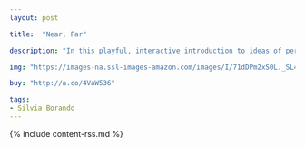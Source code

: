 ```yaml
---
layout: post

title:  "Near, Far"

description: "In this playful, interactive introduction to ideas of perspective, you’re invited to guess the seven animals that hide in the book’s pages. It may sound easy but, at first, you can only see the animals right up close…and things look so different from up close and faraway! What looks like an elephant’s trunk might actually be a little birdie’s tail…and those two googly eyes? Well, when we zoom out, they don’t really look like eyes at all!"

img: "https://images-na.ssl-images-amazon.com/images/I/71dDPm2xS0L._SL480_.jpg"

buy: "http://a.co/4VaW536"

tags:
- Silvia Borando
---
```


{% include content-rss.md %}